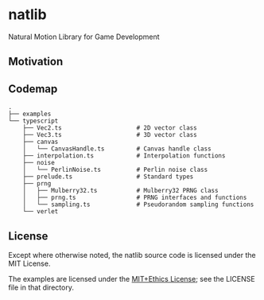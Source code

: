 # natlib

Natural Motion Library for Game Development

## Motivation

## Codemap

```
.
├── examples
└── typescript
    ├── Vec2.ts                     # 2D vector class
    ├── Vec3.ts                     # 3D vector class
    ├── canvas
    │   └── CanvasHandle.ts         # Canvas handle class
    ├── interpolation.ts            # Interpolation functions
    ├── noise
    │   └── PerlinNoise.ts          # Perlin noise class
    ├── prelude.ts                  # Standard types
    ├── prng
    │   ├── Mulberry32.ts           # Mulberry32 PRNG class
    │   ├── prng.ts                 # PRNG interfaces and functions
    │   └── sampling.ts             # Pseudorandom sampling functions
    └── verlet
```

## License

Except where otherwise noted, the natlib source code is licensed under the MIT License.

The examples are licensed under the [MIT+Ethics License][ethics-license]; see the LICENSE file in that directory.

[ethics-license]: https://github.com/mvasilkov/natlib/blob/master/examples/LICENSE
